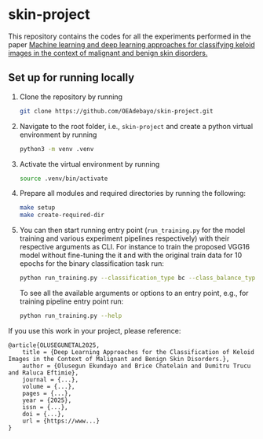 # skin-project
This repository contains the codes for all the experiments performed in the paper [Machine learning and deep learning approaches for classifying keloid images in the context of malignant and benign skin disorders.](https://www...)


## Set up for running locally
1. Clone the repository by running
    ```bash
    git clone https://github.com/OEAdebayo/skin-project.git
    ```
1. Navigate to the root folder, i.e., `skin-project` and create a python virtual environment by running

    ```bash
    python3 -m venv .venv
    ``` 
1. Activate the virtual environment by running
    ```bash
    source .venv/bin/activate
    ```
1. Prepare all modules and required directories by running the following:
    ```bash
    make setup
    make create-required-dir
    ```

1. You can then start running entry point (`run_training.py` for the model training and various experiment pipelines respectively) with their respective arguments as CLI. For instance to train the proposed VGG16 model without fine-tuning the it and with the original train data for 10 epochs for the binary classification task run:
    ```bash
    python run_training.py --classification_type bc --class_balance_type none
    ```
    To see all the available arguments or options to an entry point, e.g., for training pipeline entry point run:
    ```bash
    python run_training.py --help
    ```

If you use this work in your project, please reference:

    @article{OLUSEGUNETAL2025,
        title = {Deep Learning Approaches for the Classification of Keloid Images in the Context of Malignant and Benign Skin Disorders.},
        author = {Olusegun Ekundayo and Brice Chatelain and Dumitru Trucu and Raluca Eftimie},
        journal = {...},
        volume = {...},
        pages = {...},
        year = {2025},
        issn = {...},
        doi = {...},
        url = {https://www...}
    }